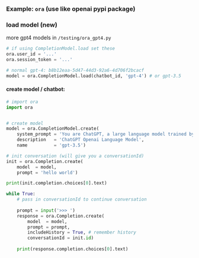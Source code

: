 ### Example: `ora` (use like openai pypi package) <a name="example-ora"></a>

### load model (new)

more gpt4 models in `/testing/ora_gpt4.py`

```python
# if using CompletionModel.load set these
ora.user_id = '...'
ora.session_token = '...'

# normal gpt-4: b8b12eaa-5d47-44d3-92a6-4d706f2bcacf
model = ora.CompletionModel.load(chatbot_id, 'gpt-4') # or gpt-3.5
```

#### create model / chatbot: 
```python
# import ora
import ora


# create model
model = ora.CompletionModel.create(
    system_prompt = 'You are ChatGPT, a large language model trained by OpenAI. Answer as concisely as possible',
    description   = 'ChatGPT Openai Language Model',
    name          = 'gpt-3.5')

# init conversation (will give you a conversationId)
init = ora.Completion.create(
    model  = model,
    prompt = 'hello world')

print(init.completion.choices[0].text)

while True:
    # pass in conversationId to continue conversation
    
    prompt = input('>>> ')
    response = ora.Completion.create(
        model  = model,
        prompt = prompt,
        includeHistory = True, # remember history
        conversationId = init.id)
    
    print(response.completion.choices[0].text)
```